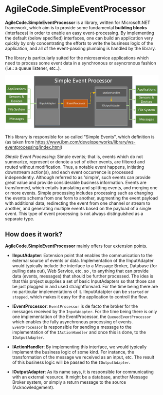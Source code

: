 # AgileCode.SimpleEventProcessor

**AgileCode.SimpleEventProcessor** is a library, written for Microsoft.NET framework, which aim is to provide some fundamental **building blocks** (interfaces) in order to enable an easy event-processing.
By implementing the default (below specified) interfaces, one can build an application very quickly by only concentrating the efforts
to write the business logic of the application, and all of the event-passing plumbing is handled by the library.

The library is particularly suited for the microservice applications which need to process some event data in a synchronous 
or asyncronous fashion (i.e.: a queue listener, etc..).

![SimpleEventProcessor public interfaces](docs/images/AgileCode.SimpleEventProcessor.png)

This library is responsible for so called "Simple Events", which definition is (as taken from https://www.ibm.com/developerworks/library/ws-eventprocessing/index.html)

*Simple Event Processing*: Simple events; that is, events which do not summarize, represent or denote a set of other events, are filtered and routed without modification. 
Thus, a notable event happens, initiating downstream action(s), and each event occurrence is processed independently. 
Although referred to as 'simple', such events can provide great value and provide considerable business information. 
Events are transformed, which entails translating and splitting events, and merging one or more events. Simple processing includes processing 
such as changing the events schema from one form to another, augmenting the event payload with additional data, redirecting the event 
from one channel or stream to another, and generating multiple events based on the payload of a single event. 
This type of event processing is not always distinguished as a separate type.

## How does it work?

**AgileCode.SimpleEventProcessor** mainly offers four extension points.

* **IInputAdapter**: Extension point that enables the communication to the external source of events or data. 
Implementation of the IInputAdapter would typically include the interface to a Message Broker, Database (for pulling data out), Web Service, etc, so , 
to anything that can provide data (events, messages) that should be further processed. 
The idea is that this project supplies a set of basic InputAdapters so that those can be just plugged in and used straightforward. 
For the time being there are no particular implementations of it.
IInputAdatpter can be `started` or `stopped`, which makes it easy for the application to controll the flow.

* **IEventProcessor**: `EventProcessor` is de facto the broker for the messages received by the `InputAdapter`. For the time being there is only one implementation of the EventProcessor, the `QueuedEventProcessor` which enables the fully asynchronous processing of events.
`EventProcessor` is responsible for sending a message to the implementation of the `IActionHandler` and once this is done, to the `IOutputAdapter`.

* **IActionHandler**: By implementing this interface, we would typically implement the business logic of some kind. For instance, the transformation of the message we received as an input, etc. The result of this business logic will be passed to the `IOutputAdapter`.

* **IOutputAdapter**:  As its name says, it is responsible for communicating with an external resource. It might be a database, another Message Broker system, or simply a return message to the source (Acknowledgement).
